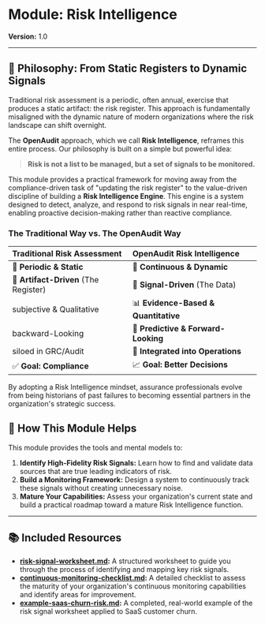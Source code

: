 # Module: Risk Intelligence

**Version:** 1.0

---

## 🎯 Philosophy: From Static Registers to Dynamic Signals

Traditional risk assessment is a periodic, often annual, exercise that produces a static artifact: the risk register. This approach is fundamentally misaligned with the dynamic nature of modern organizations where the risk landscape can shift overnight.

The **OpenAudit** approach, which we call **Risk Intelligence**, reframes this entire process. Our philosophy is built on a simple but powerful idea:

> **Risk is not a list to be managed, but a set of signals to be monitored.**

This module provides a practical framework for moving away from the compliance-driven task of "updating the risk register" to the value-driven discipline of building a **Risk Intelligence Engine**. This engine is a system designed to detect, analyze, and respond to risk signals in near real-time, enabling proactive decision-making rather than reactive compliance.

### The Traditional Way vs. The OpenAudit Way

| Traditional Risk Assessment | OpenAudit Risk Intelligence |
| :--- | :--- |
| 📅 **Periodic & Static** | 🔄 **Continuous & Dynamic** |
| 📝 **Artifact-Driven** (The Register) | 📡 **Signal-Driven** (The Data) |
|  subjective & Qualitative | 📊 **Evidence-Based & Quantitative** |
|  backward-Looking | 🔮 **Predictive & Forward-Looking** |
|  siloed in GRC/Audit | 🤝 **Integrated into Operations** |
| ✅ **Goal: Compliance** | 📈 **Goal: Better Decisions** |

By adopting a Risk Intelligence mindset, assurance professionals evolve from being historians of past failures to becoming essential partners in the organization's strategic success.

## 🔧 How This Module Helps

This module provides the tools and mental models to:

1.  **Identify High-Fidelity Risk Signals:** Learn how to find and validate data sources that are true leading indicators of risk.
2.  **Build a Monitoring Framework:** Design a system to continuously track these signals without creating unnecessary noise.
3.  **Mature Your Capabilities:** Assess your organization's current state and build a practical roadmap toward a mature Risk Intelligence function.

---

## 📚 Included Resources

*   **[risk-signal-worksheet.md](risk-signal-worksheet.md):** A structured worksheet to guide you through the process of identifying and mapping key risk signals.
*   **[continuous-monitoring-checklist.md](continuous-monitoring-checklist.md):** A detailed checklist to assess the maturity of your organization's continuous monitoring capabilities and identify areas for improvement.
*   **[example-saas-churn-risk.md](example-saas-churn-risk.md):** A completed, real-world example of the risk signal worksheet applied to SaaS customer churn.
